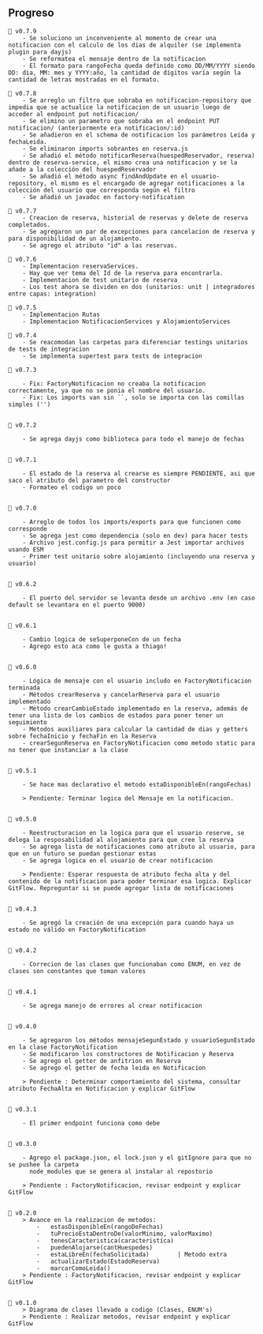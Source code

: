 ## Progreso

    🔳 v0.7.9
        - Se soluciono un inconveniente al momento de crear una notificacion con el calculo de los dias de alquiler (se implementa plugin para dayjs)
        - Se reformatea el mensaje dentro de la notificacion
        - El formato para rangoFecha queda definido como DD/MM/YYYY siendo DD: dia, MM: mes y YYYY:año, la cantidad de dígitos varía según la cantidad de letras mostradas en el formato.

    🔳 v0.7.8
        - Se arreglo un filtro que sobraba en notificacion-repository que impedia que se actualice la notificacion de un usuario luego de acceder al endpoint put notificacion/
        - Se elimino un parametro que sobraba en el endpoint PUT notificacion/ (anteriormente era notificacion/:id)
        - Se añadieron en el schema de notificacion los parámetros Leida y fechaLeida.
        - Se eliminaron imports sobrantes en reserva.js
        - Se añadió el método notificarReserva(huespedReservador, reserva) dentro de reserva-service, el mismo crea una notificacion y se la añade a la colección del huespedReservador
        - Se añadió el método async findAndUpdate en el usuario-repository, el mismo es el encargado de agregar notificaciones a la colección del usuario que corresponda según el filtro
        - Se añadió un javadoc en factory-notification

    🔳 v0.7.7
        - Creacion de reserva, historial de reservas y delete de reserva completados.
        - Se agregaron un par de excepciones para cancelacion de reserva y para disponibilidad de un alojamiento.
        - Se agrego el atributo "id" a las reservas.

    🔳 v0.7.6
        - Implementacion reservaServices.
        - Hay que ver tema del Id de la reserva para encontrarla.
        - Implementacion de test unitario de reserva
        - Los test ahora se dividen en dos (unitarios: unit | integradores entre capas: integration)

    🔳 v0.7.5
        - Implementacion Rutas
        - Implementacion NotificacionServices y AlojamientoServices

    🔳 v0.7.4
        - Se reacomodan las carpetas para diferenciar testings unitarios de tests de integracion
        - Se implementa supertest para tests de integracion

    🔳 v0.7.3

        - Fix: FactoryNotificacion no creaba la notificacion correctamente, ya que no se ponia el nombre del usuario.
        - Fix: Los imports van sin ``, solo se importa con las comillas simples ('')


    🔳 v0.7.2

        - Se agrega dayjs como biblioteca para todo el manejo de fechas


    🔳 v0.7.1

        - El estado de la reserva al crearse es siempre PENDIENTE, asi que saco el atributo del parametro del constructor
        - Formateo el codigo un poco


    🔳 v0.7.0

        - Arreglo de todos los imports/exports para que funcionen como corresponde
        - Se agrega jest como dependencia (solo en dev) para hacer tests
        - Archivo jest.config.js para permitir a Jest importar archivos usando ESM
        - Primer test unitario sobre alojamiento (incluyendo una reserva y usuario)


    🔳 v0.6.2

        - El puerto del servidor se levanta desde un archivo .env (en caso default se levantara en el puerto 9000)


    🔳 v0.6.1

        - Cambio logica de seSuperponeCon de un fecha
        - Agrego esto aca como le gusta a thiago!


    🔳 v0.6.0

        - Lógica de mensaje con el usuario includo en FactoryNotificacion terminada
        - Métodos crearReserva y cancelarReserva para el usuario implementado
        - Método crearCambioEstado implementado en la reserva, además de tener una lista de los cambios de estados para poner tener un seguimiento
        - Metodos auxiliares para calcular la cantidad de dias y getters sobre fechaInicio y fechaFin en la Reserva
        - crearSegunReserva en FactoryNotificacion como metodo static para no tener que instanciar a la clase


    🔳 v0.5.1

        - Se hace mas declarativo el metodo estaDisponibleEn(rangoFechas)

        > Pendiente: Terminar logica del Mensaje en la notificacion.


    🔳 v0.5.0

        - Reestructuracion en la logica para que el usuario reserve, se delega la resposabilidad al alojamiento para que cree la reserva
        - Se agrega lista de notificaciones como atributo al usuario, para que en un futuro se puedan gestionar estas
        - Se agrega logica en el usuario de crear notificacion

        > Pendiente: Esperar respuesta de atributo fecha alta y del contenido de la notificacion para poder terminar esa logica. Explicar GitFlow. Repreguntar si se puede agregar lista de notificaciones


    🔳 v0.4.3

        - Se agregó la creación de una excepción para cuando haya un estado no válido en FactoryNotification


    🔳 v0.4.2

        - Correcion de las clases que funcionaban como ENUM, en vez de clases son constantes que toman valores


    🔳 v0.4.1

        - Se agrega manejo de errores al crear notificacion


    🔳 v0.4.0

        - Se agregaron los métodos mensajeSegunEstado y usuarioSegunEstado en la clase FactoryNotification
        - Se modificaron los constructores de Notificacion y Reserva
        - Se agrego el getter de anfitrion en Reserva
        - Se agrego el getter de fecha leida en Notificacion

        > Pendiente : Determinar comportamiento del sistema, consultar atributo FechaAlta en Notificacion y explicar GitFlow


    🔳 v0.3.1

        - El primer endpoint funciona como debe


    🔳 v0.3.0

        - Agrego el package.json, el lock.json y el gitIgnore para que no se pushee la carpeta
          node_modules que se genera al instalar al repostorio

        > Pendiente : FactoryNotificacion, revisar endpoint y explicar GitFlow


    🔳 v0.2.0
        > Avance en la realizacion de metodos:
            -   estasDisponibleEn(rangoDeFechas)
            -   tuPrecioEstaDentroDe(valorMinimo, valorMaximo)
            -   tenesCaracteristica(caracteristica)
            -   puedenAlojarse(cantHuespedes)
            -   estaLibreEn(fechaSolicitada)        | Metodo extra
            -   actualizarEstado(EstadoReserva)
            -   marcarComoLeida()
        > Pendiente : FactoryNotificacion, revisar endpoint y explicar GitFlow


    🔳 v0.1.0
        > Diagrama de clases llevado a codigo (Clases, ENUM's)
        > Pendiente : Realizar metodos, revisar endpoint y explicar GitFlow
